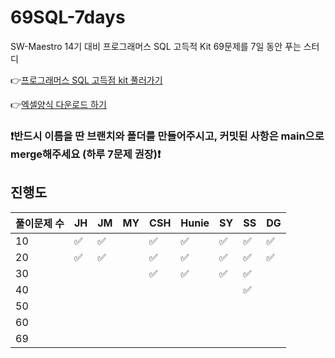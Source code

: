 # 69SQL-7days

SW-Maestro 14기 대비 프로그래머스 SQL 고득적 Kit 69문제를 7일 동안 푸는 스터디

👉[프로그래머스 SQL 고득점 kit 풀러가기](https://school.programmers.co.kr/learn/challenges?tab=sql_practice_kit)

👉[엑셀양식 다운로드 하기](https://docs.google.com/spreadsheets/d/1QXTwCkL-f9BbYO15qe2NCnqzQ03vuOh2ZA_nmWpZCCo/edit#gid=232438775)

### ❗️반드시 이름을 딴 브랜치와 폴더를 만들어주시고, 커밋된 사항은 main으로 merge해주세요 (하루 7문제 권장)❗️

## 진행도

| 풀이문제 수 | JH  | JM  | MY  | CSH | Hunie | SY  | SS  | DG  |
| ----------- | --- | --- | --- | --- | --- | --- | --- | --- |
| 10          | ✅  | ✅  |     | ✅  | ✅ | ✅  | ✅  | ✅  |
| 20          | ✅  | ✅  |     | ✅  | ✅ | ✅  | ✅  | ✅  |
| 30          |     |     |     | ✅   | ✅ | ✅  | ✅  |     |
| 40          |     |     |     |     |       |     | ✅  |     |
| 50          |     |     |     |     |       |     |     |     |
| 60          |     |     |     |     |       |     |     |     |
| 69          |     |     |     |     |       |     |     |     |
